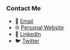 ### Contact Me

- 📧 [Email](mailto:arazbagherzadeh@gmail.com)
- 🌐 [Personal Website](YourWebsiteURL)
- 💼 [LinkedIn](YourLinkedInProfile)
- 🐦 [Twitter](YourTwitterProfile)
